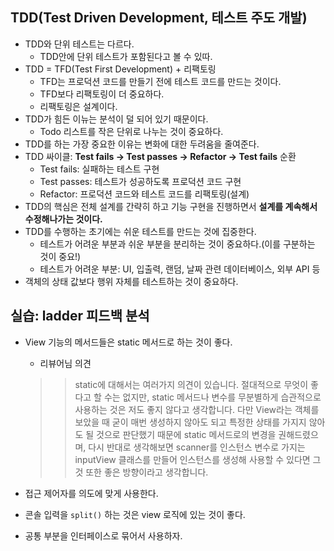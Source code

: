 ## TDD(Test Driven Development, 테스트 주도 개발)
- TDD와 단위 테스트는 다르다.
  - TDD안에 단위 테스트가 포함된다고 볼 수 있따.
- TDD = TFD(Test First Development) + 리팩토링
  - TFD는 프로덕션 코드를 만들기 전에 테스트 코드를 만드는 것이다.
  - TFD보다 리팩토링이 더 중요하다.
  - 리팩토링은 설계이다.
- TDD가 힘든 이뉴는 분석이 덜 되어 있기 때문이다.
  - Todo 리스트를 작은 단위로 나누는 것이 중요하다.
- TDD를 하는 가장 중요한 이유는 변화에 대한 두려움을 줄여준다.
- TDD 싸이클: **Test fails -> Test passes -> Refactor -> Test fails** 순환
  - Test fails: 실패하는 테스트 구현
  - Test passes: 테스트가 성공하도록 프로덕션 코드 구현
  - Refactor: 프로덕션 코드와 테스트 코드를 리팩토링(설계)
- TDD의 핵심은 전체 설계를 간략히 하고 기능 구현을 진행하면서 **설계를 계속해서 수정해나가는 것이다.**
- TDD를 수행하는 초기에는 쉬운 테스트를 만드는 것에 집중한다.
  - 테스트가 어려운 부분과 쉬운 부분을 분리하는 것이 중요하다.(이를 구분하는 것이 중요!)
  - 테스트가 어려운 부분: UI, 입출력, 랜덤, 날짜 관련 데이터베이스, 외부 API 등
- 객체의 상태 값보다 행위 자체를 테스트하는 것이 중요하다.

## 실습: ladder 피드백 분석
- View 기능의 메서드들은 static 메서드로 하는 것이 좋다.
  - 리뷰어님 의견
  >> static에 대해서는 여러가지 의견이 있습니다. 절대적으로 무엇이 좋다고 할 수는 없지만, static 메서드나 변수를 무분별하게 습관적으로 사용하는 것은 저도 좋지 않다고 생각합니다. 다만 View라는 객체를 보았을 때 굳이 매번 생성하지 않아도 되고 특정한 상태를 가지지 않아도 될 것으로 판단했기 때문에 static 메서드로의 변경을 권해드렸으며, 다시 반대로 생각해보면 scanner를 인스턴스 변수로 가지는 inputView 클래스를 만들어 인스턴스를 생성해 사용할 수 있다면 그것 또한 좋은 방향이라고 생각합니다.

- 접근 제어자를 의도에 맞게 사용한다.
- 콘솔 입력을 ```split()``` 하는 것은 view 로직에 있는 것이 좋다.
- 공통 부분을 인터페이스로 묶어서 사용하자.
